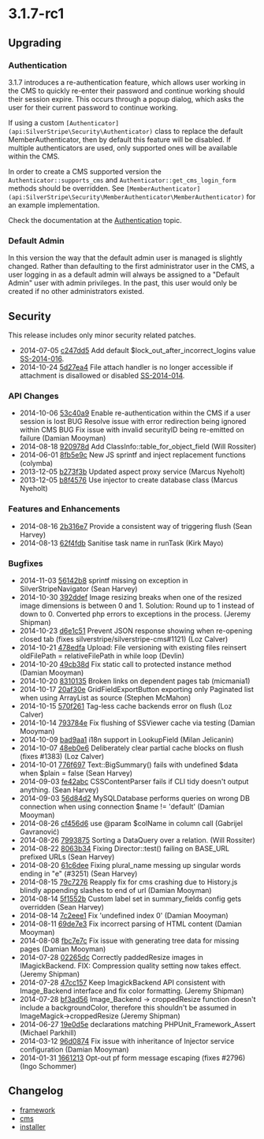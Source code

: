 # 3.1.7-rc1

## Upgrading

### Authentication

3.1.7 introduces a re-authentication feature, which allows user working in the CMS to quickly re-enter their password
and continue working should their session expire. This occurs through a popup dialog, which asks the user for their
current password to continue working.

If using a custom `[Authenticator](api:SilverStripe\Security\Authenticator)` class to replace the default MemberAuthenticator, then by default this feature
will be disabled. If multiple authenticators are used, only supported ones will be available within the CMS.

In order to create a CMS supported version the `Authenticator::supports_cms` and `Authenticator::get_cms_login_form`
methods should be overridden. See `[MemberAuthenticator](api:SilverStripe\Security\MemberAuthenticator\MemberAuthenticator)` for an example implementation.

Check the documentation at the [Authentication](/developer_guides/security/authentication) topic.

### Default Admin

In this version the way that the default admin user is managed is slightly changed. Rather than defaulting to the first
administrator user in the CMS, a user logging in as a default admin will always be assigned to a "Default Admin"
user with admin privileges. In the past, this user would only be created if no other administrators existed.

## Security

This release includes only minor security related patches.

 * 2014-07-05 [c247dd5](https://github.com/silverstripe/silverstripe-framework/commit/c247dd5) Add default $lock_out_after_incorrect_logins value [SS-2014-016](http://www.silverstripe.org/software/download/security-releases/ss-2014-016).
 * 2014-10-24 [5d27ea4](https://github.com/silverstripe/sapphire/commit/5d27ea4) File attach handler is no longer accessible if attachment is disallowed or disabled [SS-2014-014](http://www.silverstripe.org/software/download/security-releases/ss-2014-014-front-end-uploadfield-exposes-lists-of-assets).

### API Changes

 * 2014-10-06 [53c40a9](https://github.com/silverstripe/sapphire/commit/53c40a9) Enable re-authentication within the CMS if a user session is lost BUG Resolve issue with error redirection being ignored within CMS BUG Fix issue with invalid securityID being re-emitted on failure (Damian Mooyman)
 * 2014-08-18 [920978d](https://github.com/silverstripe/sapphire/commit/920978d) Add ClassInfo::table_for_object_field (Will Rossiter)
 * 2014-06-01 [8fb5e9c](https://github.com/silverstripe/sapphire/commit/8fb5e9c) New JS sprintf and inject replacement functions (colymba)
 * 2013-12-05 [b273f3b](https://github.com/silverstripe/sapphire/commit/b273f3b) Updated aspect proxy service (Marcus Nyeholt)
 * 2013-12-05 [b8f4576](https://github.com/silverstripe/sapphire/commit/b8f4576) Use injector to create database class (Marcus Nyeholt)

### Features and Enhancements

 * 2014-08-16 [2b316e7](https://github.com/silverstripe/sapphire/commit/2b316e7) Provide a consistent way of triggering flush (Sean Harvey)
 * 2014-08-13 [62f4fdb](https://github.com/silverstripe/sapphire/commit/62f4fdb) Sanitise task name in runTask (Kirk Mayo)

### Bugfixes

 * 2014-11-03 [56142b8](https://github.com/silverstripe/silverstripe-cms/commit/56142b8) sprintf missing on exception in SilverStripeNavigator (Sean Harvey)
 * 2014-10-30 [392ddef](https://github.com/silverstripe/sapphire/commit/392ddef) Image resizing breaks when one of the resized image dimensions is between 0 and 1. Solution: Round up to 1 instead of down to 0. Converted php errors to exceptions in the process. (Jeremy Shipman)
 * 2014-10-23 [d6e1c51](https://github.com/silverstripe/sapphire/commit/d6e1c51) Prevent JSON response showing when re-opening closed tab (fixes silverstripe/silverstripe-cms#1121) (Loz Calver)
 * 2014-10-21 [478edfa](https://github.com/silverstripe/sapphire/commit/478edfa) Upload: File versioning with existing files reinsert oldFilePath = relativeFilePath in while loop (Devlin)
 * 2014-10-20 [49cb38d](https://github.com/silverstripe/sapphire/commit/49cb38d) Fix static call to protected instance method (Damian Mooyman)
 * 2014-10-20 [8310135](https://github.com/silverstripe/silverstripe-cms/commit/8310135) Broken links on dependent pages tab (micmania1)
 * 2014-10-17 [20af30e](https://github.com/silverstripe/sapphire/commit/20af30e) GridFieldExportButton exporting only Paginated list when using ArrayList as source (Stephen McMahon)
 * 2014-10-15 [570f261](https://github.com/silverstripe/sapphire/commit/570f261) Tag-less cache backends error on flush (Loz Calver)
 * 2014-10-14 [793784e](https://github.com/silverstripe/sapphire/commit/793784e) Fix flushing of SSViewer cache via testing (Damian Mooyman)
 * 2014-10-09 [bad9aa1](https://github.com/silverstripe/sapphire/commit/bad9aa1) i18n support in LookupField (Milan Jelicanin)
 * 2014-10-07 [48eb0e6](https://github.com/silverstripe/sapphire/commit/48eb0e6) Deliberately clear partial cache blocks on flush (fixes #1383) (Loz Calver)
 * 2014-10-01 [776f697](https://github.com/silverstripe/sapphire/commit/776f697) Text::BigSummary() fails with undefined $data when $plain = false (Sean Harvey)
 * 2014-09-03 [fe42abc](https://github.com/silverstripe/sapphire/commit/fe42abc) CSSContentParser fails if CLI tidy doesn't output anything. (Sean Harvey)
 * 2014-09-03 [56d84d2](https://github.com/silverstripe/sapphire/commit/56d84d2) MySQLDatabase performs queries on wrong DB connection when using connection $name != 'default' (Damian Mooyman)
 * 2014-08-26 [cf456d6](https://github.com/silverstripe/sapphire/commit/cf456d6) use @param $colName in column call (Gabrijel Gavranović)
 * 2014-08-26 [7993875](https://github.com/silverstripe/sapphire/commit/7993875) Sorting a DataQuery over a relation. (Will Rossiter)
 * 2014-08-22 [8063b34](https://github.com/silverstripe/sapphire/commit/8063b34) Fixing Director::test() failing on BASE_URL prefixed URLs (Sean Harvey)
 * 2014-08-20 [61c6dee](https://github.com/silverstripe/sapphire/commit/61c6dee) Fixing plural_name messing up singular words ending in "e" (#3251) (Sean Harvey)
 * 2014-08-15 [79c7276](https://github.com/silverstripe/sapphire/commit/79c7276) Reapply fix for cms crashing due to History.js blindly appending slashes to end of url (Damian Mooyman)
 * 2014-08-14 [5f1552b](https://github.com/silverstripe/sapphire/commit/5f1552b) Custom label set in summary_fields config gets overridden (Sean Harvey)
 * 2014-08-14 [7c2eee1](https://github.com/silverstripe/sapphire/commit/7c2eee1) Fix 'undefined index 0' (Damian Mooyman)
 * 2014-08-11 [69de7e3](https://github.com/silverstripe/sapphire/commit/69de7e3) Fix incorrect parsing of HTML content (Damian Mooyman)
 * 2014-08-08 [fbc7e7c](https://github.com/silverstripe/sapphire/commit/fbc7e7c) Fix issue with generating tree data for missing pages (Damian Mooyman)
 * 2014-07-28 [02265dc](https://github.com/silverstripe/sapphire/commit/02265dc) Correctly paddedResize images in IMagickBackend. FIX: Compression quality setting now takes effect. (Jeremy Shipman)
 * 2014-07-28 [47cc157](https://github.com/silverstripe/sapphire/commit/47cc157) Keep ImagickBackend  API consistent with Image_Backend interface and fix color formatting. (Jeremy Shipman)
 * 2014-07-28 [bf3ad56](https://github.com/silverstripe/sapphire/commit/bf3ad56) Image_Backend -&gt; croppedResize function doesn't include a backgroundColor, therefore this shouldn't be assumed in ImageMagick-&gt;croppedResize (Jeremy Shipman)
 * 2014-06-27 [19e0d5e](https://github.com/silverstripe/sapphire/commit/19e0d5e) declarations matching PHPUnit_Framework_Assert (Michael Parkhill)
 * 2014-03-12 [96d0874](https://github.com/silverstripe/sapphire/commit/96d0874) Fix issue with inheritance of Injector service configuration (Damian Mooyman)
 * 2014-01-31 [1661213](https://github.com/silverstripe/sapphire/commit/1661213) Opt-out pf form message escaping (fixes #2796) (Ingo Schommer)

## Changelog

 * [framework](https://github.com/silverstripe/silverstripe-framework/releases/tag/3.1.7-rc1)
 * [cms](https://github.com/silverstripe/silverstripe-cms/releases/tag/3.1.7-rc1)
 * [installer](https://github.com/silverstripe/silverstripe-installer/releases/tag/3.1.7-rc1)
